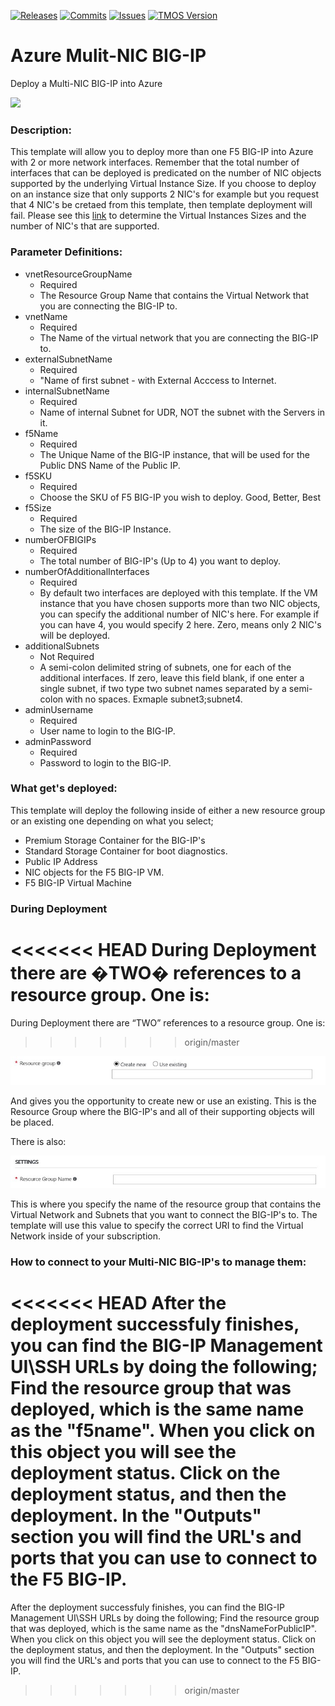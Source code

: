 [![Releases](https://img.shields.io/github/release/f5devcentral/f5-azure-multi-nic.svg)](https://github.com/f5devcentral/f5-azure-multi-nic/releases)
[![Commits](https://img.shields.io/github/commits-since/f5devcentral/f5-azure-multi-nic/v1.0.svg)](https://github.com/f5devcentral/f5-azure-multi-nic/commits/multiple-bigips)
[![Issues](https://img.shields.io/github/issues/f5devcentral/f5-azure-multi-nic.svg)](https://github.com/f5devcentral/f5-azure-multi-nic/issues)
[![TMOS Version](https://img.shields.io/badge/tmos--version-12.1-ff0000.svg)](https://github.com/f5devcentral/f5-azure-multi-nic/tree/multiple-bigips)


# Azure Mulit-NIC BIG-IP
Deploy a Multi-NIC BIG-IP into Azure  

<a href="https://portal.azure.com/#create/Microsoft.Template/uri/https%3A%2F%2Fraw.githubusercontent.com%2Ftstanley93%2FAzure-Multi-NIC%2FMulti-BIG-IP%2FAzure-Multi-NIC%2FAzure-Multi-NIC%2Fazuredeploy.json" target="_blank">
    <img src="http://azuredeploy.net/deploybutton.png"/>
</a>

### Description:
This template will allow you to deploy more than one F5 BIG-IP into Azure with 2 or more network interfaces.  Remember that the total number of interfaces that can be deployed is predicated on the number of NIC objects supported by the underlying Virtual Instance Size.  If you choose to deploy on an instance size that only supports 2 NIC's for example but you request that 4 NIC's be cretaed from this template, then template deployment will fail.  Please see this [link](https://azure.microsoft.com/en-us/documentation/articles/virtual-machines-windows-sizes/#size-tables) to determine the Virtual Instances Sizes and the number of NIC's that are supported.

### Parameter Definitions: ###

* vnetResourceGroupName
  * Required
  * The Resource Group Name that contains the Virtual Network that you are connecting the BIG-IP to.
* vnetName
  * Required
  * The Name of the virtual network that you are connecting the BIG-IP to.
* externalSubnetName
  * Required
  * "Name of first subnet - with External Acccess to Internet.
* internalSubnetName
  * Required
  * Name of internal Subnet for UDR, NOT the subnet with the Servers in it.
* f5Name
  * Required
  * The Unique Name of the BIG-IP instance, that will be used for the Public DNS Name of the Public IP.
* f5SKU
  * Required
  * Choose the SKU of F5 BIG-IP you wish to deploy.  Good, Better, Best
* f5Size
  * Required
  * The size of the BIG-IP Instance.
* numberOFBIGIPs
  * Required
  * The total number of BIG-IP's (Up to 4) you want to deploy.
* numberOfAdditionalInterfaces
  * Required
  * By default two interfaces are deployed with this template.  If the VM instance that you have chosen supports more than two NIC objects, you can specify the additional number of NIC's here.  For example if you can have 4, you would specify 2 here.  Zero, means only 2 NIC's will be deployed.
* additionalSubnets
  * Not Required
  * A semi-colon delimited string of subnets, one for each of the additional interfaces. If zero, leave this field blank, if one enter a single subnet, if two type two subnet names separated by a semi-colon with no spaces.  Exmaple subnet3;subnet4.
* adminUsername
  * Required
  * User name to login to the BIG-IP.
* adminPassword
  * Required
  * Password to login to the BIG-IP.



### What get's deployed:

This template will deploy the following inside of either a new resource group or an existing one depending on what you select;

* Premium Storage Container for the BIG-IP's
* Standard Storage Container for boot diagnostics.
* Public IP Address
* NIC objects for the F5 BIG-IP VM.
* F5 BIG-IP Virtual Machine

### During Deployment
<<<<<<< HEAD
During Deployment there are �TWO� references to a resource group.  One is:
=======
During Deployment there are “TWO” references to a resource group.  One is:
>>>>>>> origin/master
 
![rg_01](rg_01.jpg)

And gives you the opportunity to create new or use an existing.  This is the Resource Group where the BIG-IP's and all of their supporting objects will be placed.

There is also:

![rg_02](rg_02.jpg)

This is where you specify the name of the resource group that contains the Virtual Network and Subnets that you want to connect the BIG-IP's to.  The template will use this value to specify the correct URI to find the Virtual Network inside of your subscription.



### How to connect to your Multi-NIC BIG-IP's to manage them:

<<<<<<< HEAD
After the deployment successfuly finishes, you can find the BIG-IP Management UI\SSH URLs by doing the following;  Find the resource group that was deployed, which is the same name as the "f5name".  When you click on this object you will see the deployment status.  Click on the deployment status, and then the deployment.  In the "Outputs" section you will find the URL's and ports that you can use to connect to the F5 BIG-IP. 
=======
After the deployment successfuly finishes, you can find the BIG-IP Management UI\SSH URLs by doing the following;  Find the resource group that was deployed, which is the same name as the "dnsNameForPublicIP".  When you click on this object you will see the deployment status.  Click on the deployment status, and then the deployment.  In the "Outputs" section you will find the URL's and ports that you can use to connect to the F5 BIG-IP. 
>>>>>>> origin/master
